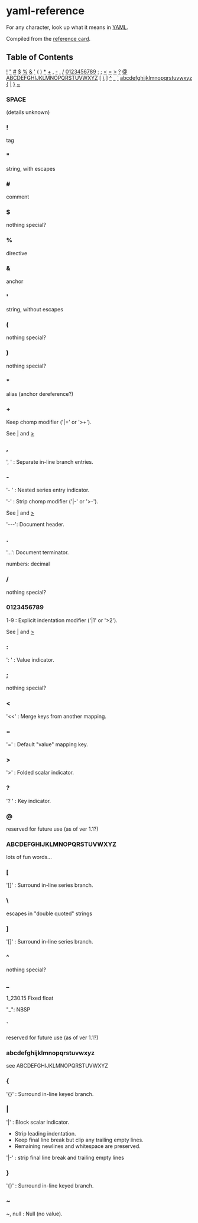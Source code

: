 # yaml-reference


For any character, look up what it means in [YAML](http://yaml.org/).

Compiled from the [reference card](http://www.yaml.org/refcard.html).

## Table of Contents

<a href="#bang">!</a>
<a href="#quot">"</a>
<a href="#hash">\#</a>
<a href="#dollar">$</a>
<a href="#percent">%</a>
<a href="#amp">&amp;</a>
<a href="#apos">'</a>
<a href="#lparen">(</a>
<a href="#rparen">)</a>
<a href="#asterisk">*</a>
<a href="#plus">+</a>
<a href="#comma">,</a>
<a href="#dash">-</a>
<a href="#dot">.</a>
<a href="#slash">/</a>
<a href="#digit">0123456789</a>
<a href="#colon">:</a>
<a href="#semicolon">;</a>
<a href="#lt">&lt;</a>
<a href="#equal">=</a>
<a href="#gt">&gt;</a>
<a href="#question">?</a>
<a href="#at">@</a>
<a href="#uppercase">ABCDEFGHIJKLMNOPQRSTUVWXYZ</a>
<a href="#lbracket">[</a>
<a href="#backslash">\\</a>
<a href="#rbracket">]</a>
<a href="#caret">^</a>
<a href="#underscore">_</a>
<a href="#backquote">`</a>
<a href="#lowercase">abcdefghijklmnopqrstuvwxyz</a>
<a href="#lbrace">{</a>
<a href="#pipe">|</a>
<a href="#rbrace">}</a>
<a href="#tilde">~</a>

### SPACE

(details unknown)

### <a name="bang">!</a>

tag

### <a name="quot">"</a>

string, with escapes

### <a name="hash">\#</a> #

comment

### <a name="dollar">$</a>

nothing special?

### <a name="percent">%</a>

directive

### <a name="amp">&amp;</a>

anchor

### <a name="apos">'</a>

string, without escapes

### <a name="lparen">(</a>

nothing special?

### <a name="rparen">)</a>

nothing special?

### <a name="asterisk">*</a>

alias (anchor dereference?)

### <a name="plus">+</a>

Keep chomp modifier ('|+' or '>+').

See [|](#pipe) and [&gt;](#gt)

### <a name="comma">,</a>

', ' : Separate in-line branch entries.

### <a name="dash">-</a>

'- ' : Nested series entry indicator.

'-'  : Strip chomp modifier ('|-' or '>-').

See [|](#pipe) and [&gt;](#gt)

'---': Document header.

### <a name="dot">.</a>

'...': Document terminator.

numbers: decimal

### <a name="slash">/</a>

nothing special?

### <a name="digit">0123456789</a>

1-9  : Explicit indentation modifier ('|1' or '>2').

See [|](#pipe) and [&gt;](#gt)

### <a name="colon">:</a>

': ' : Value indicator.

### <a name="semicolon">;</a>

nothing special?

### <a name="">&lt;</a>

'<<' : Merge keys from another mapping.

### <a name="equal">=</a>

'='  : Default "value" mapping key.

### <a name="gt">&gt;</a>

'>'  : Folded scalar indicator.

### <a name="question">?</a>

'? ' : Key indicator.

### <a name="at">@</a>

reserved for future use (as of ver 1.1?)

### <a name="uppercase">ABCDEFGHIJKLMNOPQRSTUVWXYZ</a>

lots of fun words...

### <a name="lbracket">[</a>

'[]' : Surround in-line series branch.

### <a name="backslash">\\</a>

escapes in "double quoted" strings

### <a name="rbracket">]</a>

'[]' : Surround in-line series branch.

### <a name="caret">^</a>

nothing special?

### <a name="underscore">_</a>

1_230.15 Fixed float

"\_": NBSP

### <a name="backquote">`</a>

reserved for future use (as of ver 1.1?)

### <a name="lowercase">abcdefghijklmnopqrstuvwxyz</a>

see ABCDEFGHIJKLMNOPQRSTUVWXYZ

### <a name="lbrace">{</a>

'{}' : Surround in-line keyed branch.

### <a name="pipe">|</a>

'|'  : Block scalar indicator.

- Strip leading indentation.
- Keep final line break but clip any trailing empty lines.
- Remaining newlines and whitespace are preserved.

'|-' : strip final line break and trailing empty lines

### <a name="rbrace">}</a>

'{}' : Surround in-line keyed branch.

### <a name="tilde">~</a>

~, null : Null (no value).
